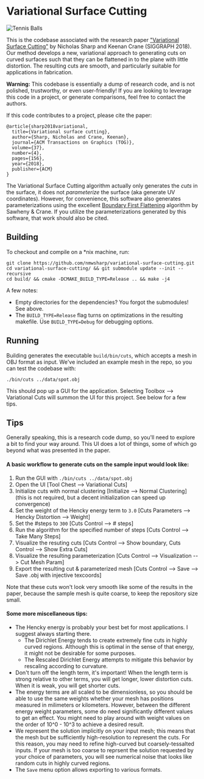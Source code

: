 # Variational Surface Cutting

![Tennis Balls](http://www.cs.cmu.edu/~kmcrane/Projects/VariationalCuts/teaser.jpg)

This is the codebase associated with the research paper ["Variational Surface Cutting"](http://www.cs.cmu.edu/~kmcrane/Projects/VariationalCuts/paper.pdf) by Nicholas Sharp and Keenan Crane (SIGGRAPH 2018). Our method develops a new, variational approach to generating cuts on curved surfaces such that they can be flattened in to the plane with little distortion. The resulting cuts are smooth, and particularly suitable for applications in fabrication.

**Warning:** This codebase is essentially a dump of research code, and is not polished, trustworthy, or even user-friendly! If you are looking to leverage this code in a project, or generate comparisons, feel free to contact the authors.

If this code contributes to a project, please cite the paper:
```
@article{sharp2018variational,
  title={Variational surface cutting},
  author={Sharp, Nicholas and Crane, Keenan},
  journal={ACM Transactions on Graphics (TOG)},
  volume={37},
  number={4},
  pages={156},
  year={2018},
  publisher={ACM}
}
```

The Variational Surface Cutting algorithm actually only generates the *cuts* in the surface, it does not *parameterize* the surface (aka generate UV coordinates). However, for convenience, this software also generates parameterizations using the excellent [Boundary First Flattening](https://geometrycollective.github.io/boundary-first-flattening/) algorithm by Sawheny & Crane. If you utilize the parameterizations generated by this software, that work should also be cited.


## Building

To checkout and compile on a *nix machine, run:
```
git clone https://github.com/nmwsharp/variational-surface-cutting.git
cd variational-surface-cutting/ && git submodule update --init --recursive
cd build/ && cmake -DCMAKE_BUILD_TYPE=Release .. && make -j4
```

A few notes:
  - Empty directories for the dependencies? You forgot the submodules! See above.
  - The `BUILD_TYPE=Release` flag turns on optimizations in the resulting makefile. Use `BUILD_TYPE=Debug` for debugging options.
  
## Running

Building generates the executable `build/bin/cuts`, which accepts a mesh in OBJ format as input. We've included an example mesh in the repo, so you can test the codebase with:
```
./bin/cuts ../data/spot.obj
```
This should pop up a GUI for the application. Selecting Toolbox --> Variational Cuts will summon the UI for this project. See below for a few tips.

## Tips

Generally speaking, this is a research code dump, so you'll need to explore a bit to find your way around. This UI does a lot of things, some of which go beyond what was presented in the paper.

#### A basic workflow to generate cuts on the sample input would look like:

1. Run the GUI with `./bin/cuts ../data/spot.obj`
2. Open the UI [Tool Chest --> Variational Cuts]
3. Initialize cuts with normal clustering [Initialize --> Normal Clustering] (this is not required, but a decent initialization can speed up convergence)
4. Set the weight of the Hencky energy term to `3.0` [Cuts Parameters --> Hencky Distortion --> Weight]
5. Set the #steps to `300` [Cuts Control --> # steps]
6. Run the algorithm for the specified number of steps [Cuts Control --> Take Many Steps]
7. Visualize the resuting cuts [Cuts Control --> Show boundary, Cuts Control --> Show Extra Cuts]
8. Visualize the resulting parameterization [Cuts Control --> Visualization --> Cut Mesh Param]
9. Export the resulting cut & parameterized mesh [Cuts Control --> Save --> Save .obj with injective texcoords]

Note that these cuts won't look very smooth like some of the results in the paper, because the sample mesh is quite coarse, to keep the repository size small.

#### Some more miscellaneous tips:

- The Hencky energy is probably your best bet for most applications. I suggest always starting there.
  - The Dirichlet Energy tends to create extremely fine cuts in highly curved regions. Although this is optimal in the sense of that energy, it might not be desirable for some purposes.
  - The Rescaled Dirichlet Energy attempts to mitigate this behavior by rescaling according to curvature.
- Don't turn off the length term, it's important! When the length term is strong relative to other terms, you will get longer, lower distortion cuts. When it is weak, you will get shorter cuts.
- The energy terms are all scaled to be dimensionless, so you should be able to use the same weights whether your mesh has positions measured in milimeters or kilometers. However, between the different energy weight parameters, some do need significantly different values to get an effect. You might need to play around with weight values on the order of 10^0 - 10^3 to achieve a desired result.  
- We represent the solution implicitly on your input mesh; this means that the mesh but be sufficiently high-resolution to represent the cuts. For this reason, you may need to refine high-curved but coarsely-tessalted inputs. If your mesh is too coarse to reprsent the solution requested by your choice of parameters, you will see numerical noise that looks like random cuts in highly curved regions.
- The `Save` menu option allows exporting to various formats.
